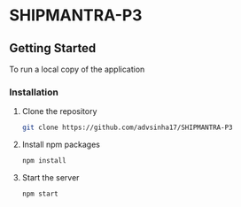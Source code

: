 # SHIPMANTRA-P3

## Getting Started

To run a local copy of the application

### Installation

1. Clone the repository
    ```sh
    git clone https://github.com/advsinha17/SHIPMANTRA-P3
    ```
2. Install npm packages
    ```sh
    npm install 
    ```
3. Start the server
    ```sh
    npm start
    ```
    
